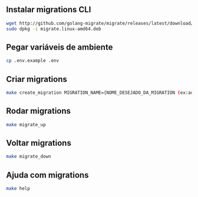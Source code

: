 ## Instalar migrations CLI

```bash
wget http://github.com/golang-migrate/migrate/releases/latest/download/migrate.linux-amd64.deb
sudo dpkg -i migrate.linux-amd64.deb
```

## Pegar variáveis de ambiente

```bash
cp .env.example .env
```

## Criar migrations

```bash
make create_migration MIGRATION_NAME={NOME_DESEJADO_DA_MIGRATION (ex:add_user_phone)}
```

## Rodar migrations

```bash
make migrate_up
```

## Voltar migrations

```bash
make migrate_down
```

## Ajuda com migrations

```bash
make help
```

